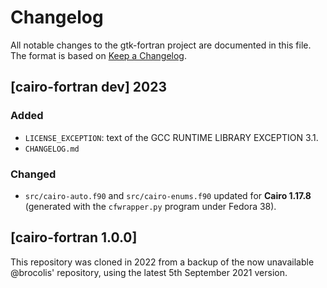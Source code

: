 # Changelog
All notable changes to the gtk-fortran project are documented in this file. The format is based on [Keep a Changelog](https://keepachangelog.com/en/1.0.0/).

## [cairo-fortran dev] 2023

### Added
- `LICENSE_EXCEPTION`: text of the GCC RUNTIME LIBRARY EXCEPTION 3.1.
- `CHANGELOG.md`

### Changed
- `src/cairo-auto.f90` and `src/cairo-enums.f90` updated for **Cairo 1.17.8** (generated with the `cfwrapper.py` program under Fedora 38).

## [cairo-fortran 1.0.0]

This repository was cloned in 2022 from a backup of the now unavailable @brocolis' repository, using the latest 5th September 2021 version.